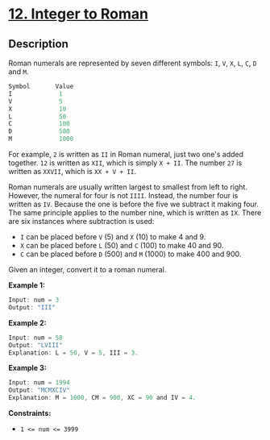 # [12. Integer to Roman](https://leetcode.com/problems/integer-to-roman/)


## Description

Roman numerals are represented by seven different symbols: `I`, `V`, `X`, `L`, `C`, `D` and `M`.

```go
Symbol       Value
I             1
V             5
X             10
L             50
C             100
D             500
M             1000
```

For example, `2` is written as `II` in Roman numeral, just two one's added together. `12` is written as `XII`, which is simply `X + II`. The number `27` is written as `XXVII`, which is `XX + V + II`.

Roman numerals are usually written largest to smallest from left to right. However, the numeral for four is not `IIII`. Instead, the number four is written as `IV`. Because the one is before the five we subtract it making four. The same principle applies to the number nine, which is written as `IX`. There are six instances where subtraction is used:

- `I` can be placed before `V` (5) and `X` (10) to make 4 and 9.
- `X` can be placed before `L` (50) and `C` (100) to make 40 and 90.
- `C` can be placed before `D` (500) and `M` (1000) to make 400 and 900.

Given an integer, convert it to a roman numeral.

**Example 1:**

```go
Input: num = 3
Output: "III"
```

**Example 2:**

```go
Input: num = 58
Output: "LVIII"
Explanation: L = 50, V = 5, III = 3.
```

**Example 3:**

```go
Input: num = 1994
Output: "MCMXCIV"
Explanation: M = 1000, CM = 900, XC = 90 and IV = 4.
```

**Constraints:**

- `1 <= num <= 3999`
